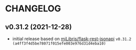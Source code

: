 # CHANGELOG

## v0.31.2 (2021-12-28)

- initial release based on
  [miLibris/flask-rest-jsonapi](https://github.com/miLibris/flask-rest-jsonapi) `v0.31.2
  (a4ff3f4d5be78071f015efe003e976d31d4eba10)`
